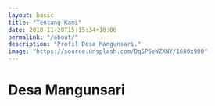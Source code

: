 ```yaml
---
layout: basic
title: "Tentang Kami"
date: 2018-11-28T15:15:34+10:00
permalink: "/about/"
description: "Profil Desa Mangunsari."
image: "https://source.unsplash.com/Dq5P6eWZXNY/1600x900"
---
```


# Desa Mangunsari
